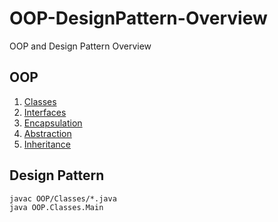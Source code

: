 # OOP-DesignPattern-Overview
OOP and Design Pattern Overview

## OOP
1. [Classes](OOP/Classes)
2. [Interfaces](OOP/Interfaces)
3. [Encapsulation](OOP/Encapsulation)
4. [Abstraction](OOP/Abstraction)
5. [Inheritance](OOP/Inheritance)

## Design Pattern
```
javac OOP/Classes/*.java
java OOP.Classes.Main
```